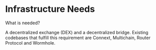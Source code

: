# Infrastructure Needs

What is needed?&#x20;

A decentralized exchange (DEX) and a decentralized bridge. Existing codebases that fulfill this requirement are Connext, Multichain, Router Protocol and Wormhole.&#x20;
